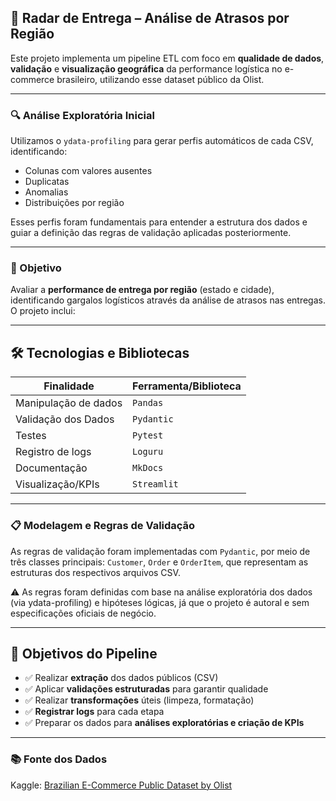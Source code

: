 ## 📍 Radar de Entrega – Análise de Atrasos por Região

Este projeto implementa um pipeline ETL com foco em **qualidade de dados**, **validação** e **visualização geográfica** da performance logística no e-commerce brasileiro, utilizando esse dataset público da Olist.

---

### 🔍 Análise Exploratória Inicial

Utilizamos o `ydata-profiling` para gerar perfis automáticos de cada CSV, identificando:
- Colunas com valores ausentes
- Duplicatas
- Anomalias
- Distribuições por região

Esses perfis foram fundamentais para entender a estrutura dos dados e guiar a definição das regras de validação aplicadas posteriormente.

---

### 🎯 Objetivo

Avaliar a **performance de entrega por região** (estado e cidade), identificando gargalos logísticos através da análise de atrasos nas entregas. O projeto inclui:

---

## 🛠️ Tecnologias e Bibliotecas

| Finalidade           | Ferramenta/Biblioteca     |
|----------------------|---------------------------|
| Manipulação de dados  | `Pandas`                  |
| Validação dos Dados   | `Pydantic`                |
| Testes                | `Pytest`                  |
| Registro de logs      | `Loguru`                  |
| Documentação          | `MkDocs`                  |
| Visualização/KPIs     | `Streamlit`               |

---

### 📋 Modelagem e Regras de Validação

As regras de validação foram implementadas com `Pydantic`, por meio de três classes principais:  `Customer`, `Order` e `OrderItem`, que representam as estruturas dos respectivos arquivos CSV.

⚠️ As regras foram definidas com base na análise exploratória dos dados (via ydata-profiling) e hipóteses lógicas, já que o projeto é autoral e sem especificações oficiais de negócio.

---

## 📌 Objetivos do Pipeline

- ✅ Realizar **extração** dos dados públicos (CSV)
- ✅ Aplicar **validações estruturadas** para garantir qualidade
- ✅ Realizar **transformações** úteis (limpeza, formatação)
- ✅ **Registrar logs** para cada etapa
- ✅ Preparar os dados para **análises exploratórias e criação de KPIs**

---

### 📚 Fonte dos Dados

Kaggle: [Brazilian E-Commerce Public Dataset by Olist](https://www.kaggle.com/datasets/olistbr/brazilian-ecommerce)
